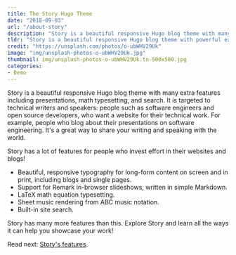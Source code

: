 ```yaml
---
title: The Story Hugo Theme
date: "2018-09-03"
url: "/about-story"
description: "Story is a beautiful responsive Hugo blog theme with many extra features including presentations, math typesetting, and search."
tldr: "Story is a beautiful responsive Hugo blog theme with powerful extra features out-of-the-box. It is targeted to people who want to showcase their technical work online."
credit: "https://unsplash.com/photos/o-ubWHV29Uk"
image: "img/unsplash-photos-o-ubWHV29Uk.jpg"
thumbnail: img/unsplash-photos-o-ubWHV29Uk.tn-500x500.jpg
categories:
- Demo
---
```

Story is a beautiful responsive Hugo blog theme with many extra features including presentations, math typesetting, and search.
It is targeted to technical writers and speakers: people such as software engineers and open source developers, who want a website for their technical work.
For example, people who blog about their presentations on software engineering.
It's a great way to share your writing and speaking with the world.
<!--more-->

Story has a lot of features for people who invest effort in their websites and blogs!

- Beautiful, responsive typography for long-form content on screen and in print, including blogs and single pages.
- Support for Remark in-browser slideshows, written in simple Markdown.
- LaTeX math equation typesetting.
- Sheet music rendering from ABC music notation.
- Built-in site search.

Story has many more features than this.
Explore Story and learn all the ways it can help you showcase your work!

Read next: [Story's features](/theme-features).
